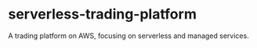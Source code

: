# serverless-trading-platform
A trading platform on AWS, focusing on serverless and managed services.
